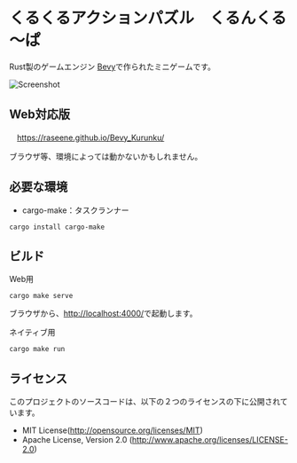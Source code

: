 # くるくるアクションパズル　くるんくる～ぱ

Rust製のゲームエンジン [Bevy](https://bevyengine.org)で作られたミニゲームです。

![Screenshot](http://raseene.asablo.jp/blog/img/2021/12/19/616840.jpg)

## Web対応版

　https://raseene.github.io/Bevy_Kurunku/

ブラウザ等、環境によっては動かないかもしれません。

## 必要な環境

* cargo-make：タスクランナー

```
cargo install cargo-make
```

## ビルド

Web用

```
cargo make serve
```
ブラウザから、[http://localhost:4000/](http://localhost:4000)で起動します。

ネイティブ用

```
cargo make run
```

## ライセンス

このプロジェクトのソースコードは、以下の２つのライセンスの下に公開されています。

* MIT License(http://opensource.org/licenses/MIT)
* Apache License, Version 2.0 (http://www.apache.org/licenses/LICENSE-2.0)

